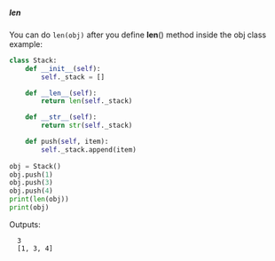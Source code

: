 ##### __len__

You can do `len(obj)` after you define __len__() method inside the obj class
example:
~~~ python
class Stack:
    def __init__(self):
        self._stack = []

    def __len__(self):
        return len(self._stack)

    def __str__(self):
        return str(self._stack)

    def push(self, item):
        self._stack.append(item)
  
obj = Stack()
obj.push(1)
obj.push(3)
obj.push(4)
print(len(obj))
print(obj)
~~~
Outputs:

      3
      [1, 3, 4]
